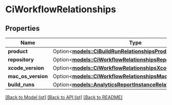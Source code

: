 # CiWorkflowRelationships

## Properties

Name | Type | Description | Notes
------------ | ------------- | ------------- | -------------
**product** | Option<[**models::CiBuildRunRelationshipsProduct**](CiBuildRun_relationships_product.md)> |  | [optional]
**repository** | Option<[**models::CiWorkflowRelationshipsRepository**](CiWorkflow_relationships_repository.md)> |  | [optional]
**xcode_version** | Option<[**models::CiWorkflowRelationshipsXcodeVersion**](CiWorkflow_relationships_xcodeVersion.md)> |  | [optional]
**mac_os_version** | Option<[**models::CiWorkflowRelationshipsMacOsVersion**](CiWorkflow_relationships_macOsVersion.md)> |  | [optional]
**build_runs** | Option<[**models::AnalyticsReportInstanceRelationshipsSegments**](AnalyticsReportInstance_relationships_segments.md)> |  | [optional]

[[Back to Model list]](../README.md#documentation-for-models) [[Back to API list]](../README.md#documentation-for-api-endpoints) [[Back to README]](../README.md)


